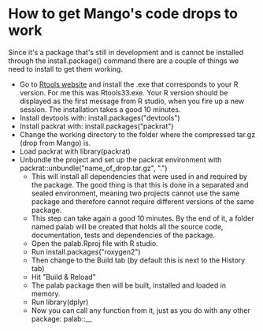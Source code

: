 # How to get Mango's code drops to work

Since it's a package that's still in development and is cannot be installed through the install.package() command there are a couple of things we need to install to get them working.

* Go to [Rtools website](https://cran.r-project.org/bin/windows/Rtools/) and install the .exe that corresponds to your R version. For me this was Rtools33.exe. Your R version should be displayed as the first message from R studio, when you fire up a new session. The installation takes a good 10 minutes.
* Install devtools with: install.packages("devtools")
* Install packrat with: install.packages("packrat")
* Change the working directory to the folder where the compressed tar.gz (drop from Mango) is.
* Load packrat with library(packrat)
* Unbundle the project and set up the packrat environment with packrat::unbundle("name_of_drop.tar.gz", ".")
  * This will install all dependencies that were used in and required by the package. The good thing is that this is done in a separated and sealed environment, meaning two projects cannot use the same package and therefore cannot require different versions of the same package.
  * This step can take again a good 10 minutes. By the end of it, a folder named palab will be created that holds all the source code, documentation, tests and dependencies of the package.
  * Open the palab.Rproj file with R studio.
  * Run install.packages("roxygen2")
  * Then change to the Build tab (by default this is next to the History tab)
  * Hit "Build & Reload"
  * The palab package then will be built, installed and loaded in memory.
  * Run library(dplyr)
  * Now you can call any function from it, just as you do with any other package: palab::__
